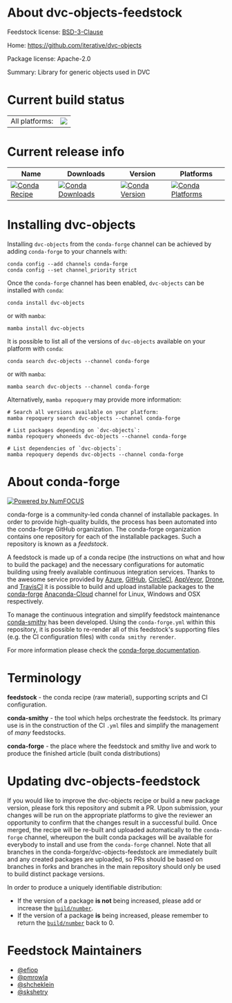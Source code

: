 About dvc-objects-feedstock
===========================

Feedstock license: [BSD-3-Clause](https://github.com/conda-forge/dvc-objects-feedstock/blob/main/LICENSE.txt)

Home: https://github.com/iterative/dvc-objects

Package license: Apache-2.0

Summary: Library for generic objects used in DVC

Current build status
====================


<table><tr><td>All platforms:</td>
    <td>
      <a href="https://dev.azure.com/conda-forge/feedstock-builds/_build/latest?definitionId=16301&branchName=main">
        <img src="https://dev.azure.com/conda-forge/feedstock-builds/_apis/build/status/dvc-objects-feedstock?branchName=main">
      </a>
    </td>
  </tr>
</table>

Current release info
====================

| Name | Downloads | Version | Platforms |
| --- | --- | --- | --- |
| [![Conda Recipe](https://img.shields.io/badge/recipe-dvc--objects-green.svg)](https://anaconda.org/conda-forge/dvc-objects) | [![Conda Downloads](https://img.shields.io/conda/dn/conda-forge/dvc-objects.svg)](https://anaconda.org/conda-forge/dvc-objects) | [![Conda Version](https://img.shields.io/conda/vn/conda-forge/dvc-objects.svg)](https://anaconda.org/conda-forge/dvc-objects) | [![Conda Platforms](https://img.shields.io/conda/pn/conda-forge/dvc-objects.svg)](https://anaconda.org/conda-forge/dvc-objects) |

Installing dvc-objects
======================

Installing `dvc-objects` from the `conda-forge` channel can be achieved by adding `conda-forge` to your channels with:

```
conda config --add channels conda-forge
conda config --set channel_priority strict
```

Once the `conda-forge` channel has been enabled, `dvc-objects` can be installed with `conda`:

```
conda install dvc-objects
```

or with `mamba`:

```
mamba install dvc-objects
```

It is possible to list all of the versions of `dvc-objects` available on your platform with `conda`:

```
conda search dvc-objects --channel conda-forge
```

or with `mamba`:

```
mamba search dvc-objects --channel conda-forge
```

Alternatively, `mamba repoquery` may provide more information:

```
# Search all versions available on your platform:
mamba repoquery search dvc-objects --channel conda-forge

# List packages depending on `dvc-objects`:
mamba repoquery whoneeds dvc-objects --channel conda-forge

# List dependencies of `dvc-objects`:
mamba repoquery depends dvc-objects --channel conda-forge
```


About conda-forge
=================

[![Powered by
NumFOCUS](https://img.shields.io/badge/powered%20by-NumFOCUS-orange.svg?style=flat&colorA=E1523D&colorB=007D8A)](https://numfocus.org)

conda-forge is a community-led conda channel of installable packages.
In order to provide high-quality builds, the process has been automated into the
conda-forge GitHub organization. The conda-forge organization contains one repository
for each of the installable packages. Such a repository is known as a *feedstock*.

A feedstock is made up of a conda recipe (the instructions on what and how to build
the package) and the necessary configurations for automatic building using freely
available continuous integration services. Thanks to the awesome service provided by
[Azure](https://azure.microsoft.com/en-us/services/devops/), [GitHub](https://github.com/),
[CircleCI](https://circleci.com/), [AppVeyor](https://www.appveyor.com/),
[Drone](https://cloud.drone.io/welcome), and [TravisCI](https://travis-ci.com/)
it is possible to build and upload installable packages to the
[conda-forge](https://anaconda.org/conda-forge) [Anaconda-Cloud](https://anaconda.org/)
channel for Linux, Windows and OSX respectively.

To manage the continuous integration and simplify feedstock maintenance
[conda-smithy](https://github.com/conda-forge/conda-smithy) has been developed.
Using the ``conda-forge.yml`` within this repository, it is possible to re-render all of
this feedstock's supporting files (e.g. the CI configuration files) with ``conda smithy rerender``.

For more information please check the [conda-forge documentation](https://conda-forge.org/docs/).

Terminology
===========

**feedstock** - the conda recipe (raw material), supporting scripts and CI configuration.

**conda-smithy** - the tool which helps orchestrate the feedstock.
                   Its primary use is in the construction of the CI ``.yml`` files
                   and simplify the management of *many* feedstocks.

**conda-forge** - the place where the feedstock and smithy live and work to
                  produce the finished article (built conda distributions)


Updating dvc-objects-feedstock
==============================

If you would like to improve the dvc-objects recipe or build a new
package version, please fork this repository and submit a PR. Upon submission,
your changes will be run on the appropriate platforms to give the reviewer an
opportunity to confirm that the changes result in a successful build. Once
merged, the recipe will be re-built and uploaded automatically to the
`conda-forge` channel, whereupon the built conda packages will be available for
everybody to install and use from the `conda-forge` channel.
Note that all branches in the conda-forge/dvc-objects-feedstock are
immediately built and any created packages are uploaded, so PRs should be based
on branches in forks and branches in the main repository should only be used to
build distinct package versions.

In order to produce a uniquely identifiable distribution:
 * If the version of a package **is not** being increased, please add or increase
   the [``build/number``](https://docs.conda.io/projects/conda-build/en/latest/resources/define-metadata.html#build-number-and-string).
 * If the version of a package **is** being increased, please remember to return
   the [``build/number``](https://docs.conda.io/projects/conda-build/en/latest/resources/define-metadata.html#build-number-and-string)
   back to 0.

Feedstock Maintainers
=====================

* [@efiop](https://github.com/efiop/)
* [@pmrowla](https://github.com/pmrowla/)
* [@shcheklein](https://github.com/shcheklein/)
* [@skshetry](https://github.com/skshetry/)

